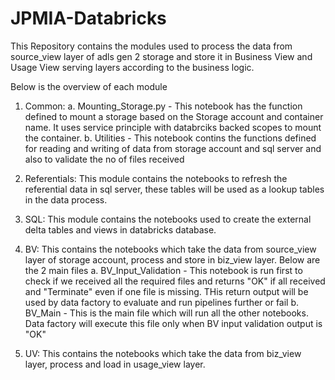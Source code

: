 # JPMIA-Databricks

This Repository contains the modules used to process the data from source_view layer of adls gen 2 storage and store it in Business View and Usage View serving layers according to the business logic. 

Below is the overview of each module

1. Common:
    a. Mounting_Storage.py - This notebook has the function defined to mount a storage based on the Storage account and container name. It uses service principle with databrciks backed scopes to mount the container. 
    b. Utilities - This notebook contins the functions defined for reading and writing of data from storage account and sql server and also to validate the no of files received

2. Referentials: This module contains the notebooks to refresh the referential data in sql server, these tables will be used as a lookup tables in the data process.

3. SQL: This module contains the notebooks used to create the external delta tables and views in databricks database.

4. BV: This contains the notebooks which take the data from source_view layer of storage account, process and store in biz_view layer. Below are the 2 main files
    a. BV_Input_Validation - This notebook is run first to check if we received all the required files and returns "OK" if all received and "Terminate" even if one file is missing. THis return output will be used by data factory to evaluate and run pipelines further or fail
    b. BV_Main - This is the main file which will run all the other notebooks. Data factory will execute this file only when BV input validation output is "OK"

5. UV: This contains the notebooks which take the data from biz_view layer, process and load in usage_view layer. 
